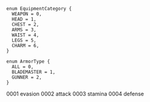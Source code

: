 ```
enum EquipmentCategory {
  WEAPON = 0,
  HEAD = 1,
  CHEST = 2,
  ARMS = 3,
  WAIST = 4,
  LEGS = 5,
  CHARM = 6,
}
```

```
enum ArmorType {
  ALL = 0,
  BLADEMASTER = 1,
  GUNNER = 2,
}
```

0001 evasion
0002 attack
0003 stamina
0004 defense